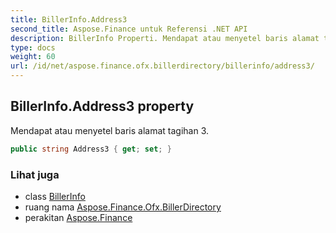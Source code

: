 ```yaml
---
title: BillerInfo.Address3
second_title: Aspose.Finance untuk Referensi .NET API
description: BillerInfo Properti. Mendapat atau menyetel baris alamat tagihan 3.
type: docs
weight: 60
url: /id/net/aspose.finance.ofx.billerdirectory/billerinfo/address3/
---
```

## BillerInfo.Address3 property

Mendapat atau menyetel baris alamat tagihan 3.

```csharp
public string Address3 { get; set; }
```

### Lihat juga

* class [BillerInfo](../)
* ruang nama [Aspose.Finance.Ofx.BillerDirectory](../../billerinfo/)
* perakitan [Aspose.Finance](../../../)


